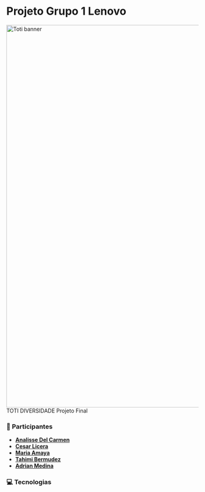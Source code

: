 # Projeto Grupo 1 Lenovo
<img width="1000" alt="Toti banner" src="https://github.com/user-attachments/assets/faa6bbd5-5eef-4a67-94f1-065469f9aaef" />
TOTI DIVERSIDADE Projeto Final 

### 👥 Participantes
* [**Analisse Del Carmen**](https://github.com/analisser)
* [**Cesar Licera**](https://github.com/Th3-Ce4nt-277)
* [**Maria Amaya**](https://github.com/lGabyl)
* [**Tahimi Bermudez**](https://github.com/tahirocio17)
* [**Adrian Medina**](https://github.com/medina2402)

### 💻 Tecnologias
